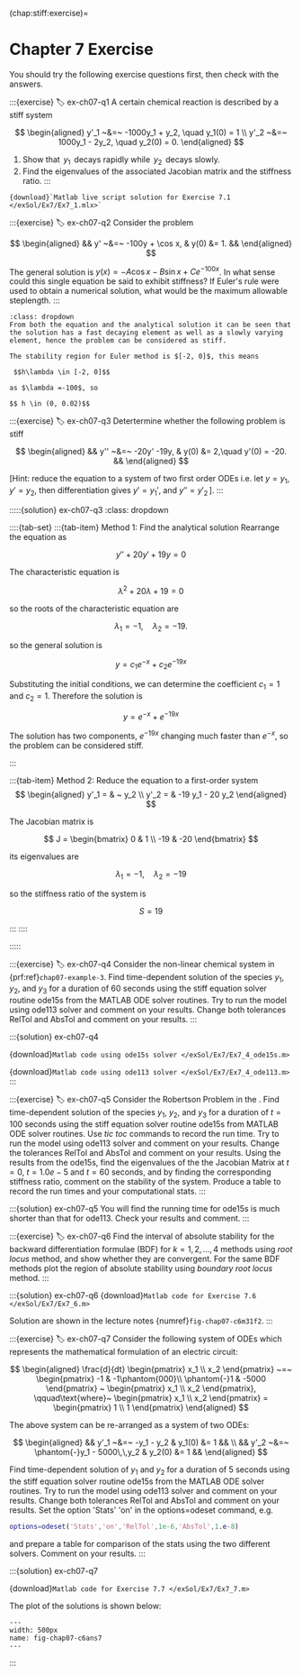 (chap:stiff:exercise)=
# Chapter 7 Exercise

You should try the following exercise questions first, then check with the answers.


:::{exercise}
:label: ex-ch07-q1
A certain chemical reaction is described by a stiff system

$$
\begin{aligned}
            y'_1 ~&=~ -1000y_1 + y_2, \quad y_1(0) = 1
            \\
            y'_2 ~&=~ 1000y_1 - 2y_2, \quad y_2(0) = 0.        
    \end{aligned}
$$

1. Show that $\,y_1\,$ decays rapidly while $\,y_2\,$ decays slowly. 
2. Find the eigenvalues of the associated Jacobian matrix and the stiffness ratio.
:::

```{solution} ex-ch07-q1
{download}`Matlab live script solution for Exercise 7.1 </exSol/Ex7/Ex7_1.mlx>`
```

:::{exercise}
:label: ex-ch07-q2
Consider the problem 

$$
\begin{aligned}
            && y' ~&=~ -100y + \cos x,
             & y(0) &= 1. &&        
    \end{aligned}
$$

The general solution is
$y(x) = -A\cos x - B\sin x + Ce^{-100x}$. In what sense could this
single equation be said to exhibit stiffness? If Euler's rule were
used to obtain a numerical solution, what would be the maximum
allowable steplength.
:::

```{solution} ex-ch07-q2
:class: dropdown
From both the equation and the analytical solution it can be seen that the solution has a fast decaying element as well as a slowly varying element, hence the problem can be considered as stiff.

The stability region for Euler method is $[-2, 0]$, this means

 $$h\lambda \in [-2, 0]$$

as $\lambda =-100$, so

$$ h \in (0, 0.02)$$

```

:::{exercise}
:label: ex-ch07-q3
Detertermine whether the following problem is stiff
    
$$
\begin{aligned}
            && y'' ~&=~ -20y'  -19y,
             & y(0) &= 2,\quad y'(0) = -20. &&        
    \end{aligned}
$$

 \[Hint: reduce the equation to a system of two first
    order ODEs i.e. let $y = y_1$, $y' = y_2$, then differentiation
    gives $y' = y_1'$, and $y'' = y'_2\,$\].
:::

:::::{solution} ex-ch07-q3
:class: dropdown

::::{tab-set}
:::{tab-item} Method 1: Find the analytical solution
Rearrange the equation as

$$
    y'' + 20 y' + 19 y=0
$$

The characteristic equation is

$$
\lambda^2 + 20 \lambda + 19=0
$$

so the roots of the characteristic equation are

$$
\lambda_1 = -1, \quad \lambda_2 = -19.
$$

so the general solution is

$$
y= c_1 e^{-x} + c_2 e^{-19x}
$$

Substituting the initial conditions, we can determine the coefficient $c_1=1$ and $c_2=1$. Therefore the solution is

$$
y=e^{-x}+e^{-19x}
$$

The solution has two components, $e^{-19x}$ changing much faster than  $e^{-x}$, so the problem can be considered stiff.

:::

:::{tab-item} Method 2: Reduce the equation to a first-order system
$$
\begin{aligned}
y'_1 = & ~     y_2 \\
y'_2 = & -19 y_1   - 20 y_2
\end{aligned}
$$

The Jacobian matrix is 

$$
J = \begin{bmatrix}
0 & 1 \\
-19 & -20
\end{bmatrix}
$$

its eigenvalues are

$$
    \lambda_1 = -1, \quad \lambda_2 = -19
$$

so the stiffness ratio of the system is

$$
    S = 19
$$

:::
::::

:::::

:::{exercise}
:label: ex-ch07-q4
Consider the non-linear chemical system in {prf:ref}`chap07-example-3`. Find
time-dependent solution of the species $y_1$, $y_2$, and $y_3$ for a
duration of 60 seconds using the stiff equation solver routine
ode15s from the MATLAB ODE solver routines. Try to run the model
using ode113 solver and comment on your results. Change both
tolerances RelTol and AbsTol and comment on your results.
:::

:::{solution} ex-ch07-q4

{download}`Matlab code using ode15s solver </exSol/Ex7/Ex7_4_ode15s.m>`

{download}`Matlab code using ode113 solver </exSol/Ex7/Ex7_4_ode113.m>`
:::

:::{exercise}
:label: ex-ch07-q5
Consider the Robertson Problem in the [](chap:stiff:code). Find
time-dependent solution of the species $y_1$, $y_2$, and $y_3$ for a
duration of $t = 100$ seconds using the stiff equation solver
routine ode15s from MATLAB ODE solver routines. Use *tic toc*
commands to record the run time. Try to run the model using ode113
solver and comment on your results. Change the tolerances RelTol and
AbsTol and comment on your results. Using the results from the
ode15s, find the eigenvalues of the the Jacobian Matrix at $t = 0$,
$t = 1.0e-5$ and $t = 60$ seconds, and by finding the corresponding
stiffness ratio, comment on the stability of the system. Produce a
table to record the run times and your computational stats.
:::

:::{solution} ex-ch07-q5
You will find the running time for ode15s is much shorter than that
for ode113. Check your results and comment.
:::

:::{exercise}
:label: ex-ch07-q6
Find the interval of absolute stability for the backward
differentiation formulae (BDF) for $k = 1,2,\dots,4$ methods using
*root locus* method, and show whether they are convergent. For the
same BDF methods plot the region of absolute stability using
*boundary root locus* method.
:::

:::{solution} ex-ch07-q6
{download}`Matlab code for Exercise 7.6 </exSol/Ex7/Ex7_6.m>`

Solution are shown in the lecture notes {numref}`fig-chap07-c6m31f2`.
:::

:::{exercise}
:label: ex-ch07-q7
Consider the following system of ODEs which represents the
mathematical formulation of an electric circuit: 

$$
\begin{aligned}
            \frac{d}{dt} \begin{pmatrix} x_1 \\ x_2 \end{pmatrix} ~=~
            \begin{pmatrix}
                          -1 & -1\phantom{000}\\
                \phantom{-}1 & -5000
            \end{pmatrix}
            ~ \begin{pmatrix} x_1 \\ x_2 \end{pmatrix},
            \qquad\text{where}~
            \begin{pmatrix} x_1 \\ x_2 \end{pmatrix}
            = \begin{pmatrix} 1 \\ 1 \end{pmatrix}        
    \end{aligned}
$$

The above system can be re-arranged as a system of  two ODEs: 

$$
\begin{aligned}
            && y'_1 ~&=~ -y_1 - y_2 & y_1(0) &= 1 &&
            \\
            && y'_2 ~&=~ \phantom{-}y_1 - 5000\,\,y_2 & y_2(0) &= 1 &&        
\end{aligned}
$$

Find time-dependent solution of $y_1$ and $y_2$ for
a duration of 5 seconds using the stiff equation solver routine
ode15s from the MATLAB ODE solver routines. Try to run the model
using ode113 solver and comment on your results. Change both
tolerances RelTol and AbsTol and comment on your results. Set the
option 'Stats' 'on' in the options=odeset command, e.g.

```matlab
options=odeset('Stats','on','RelTol',1e-6,'AbsTol',1.e-8)
```
            
and prepare a table for comparison of the stats using the two
different solvers. Comment on your results.
:::

:::{solution} ex-ch07-q7

{download}`Matlab code for Exercise 7.7 </exSol/Ex7/Ex7_7.m>`

The plot of the solutions is shown below:
```{figure} /images/07/fig-chap07-c6ans7.svg
---
width: 500px
name: fig-chap07-c6ans7
---    
```
:::

<!-- (chap07-ex-sol)=
## Answers to Chapter 7 Exercises 

1.  

2.  Using Euler Method the steplengths $h < 0.02$.

3.  The eigenvalues of the reduced system are $-1$ and $-19$. Find
    approximated solutions using a non-stiff solver e.g. ode113, and a
    stiff solver, e.g. ode15s, compare the results and comment on the
    stiffness of the system.

4.  You should find that the running time for ode15s is around 0.05
    seconds, even with small value tolerances. On the other hand ode113
    takes about 4 seconds (i.e. 100 times slower) and only works for
    reasonably small tolerances.

5.  

6.  

7.   -->
